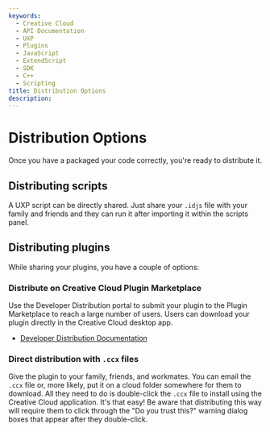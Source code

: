 ```yaml
---
keywords:
  - Creative Cloud
  - API Documentation
  - UXP
  - Plugins
  - JavaScript
  - ExtendScript
  - SDK
  - C++
  - Scripting
title: Distribution Options
description:
---
```


# Distribution Options

Once you have a packaged your code correctly, you're ready to distribute it.

## Distributing scripts
A UXP script can be directly shared. Just share your `.idjs` file with your family and friends and they can run it after importing it within the scripts panel.

## Distributing plugins

While sharing your plugins, you have a couple of options:

<SummaryBlock slots="heading, text, buttons" background="rgb(141, 52, 78)" />

### Distribute on Creative Cloud Plugin Marketplace

Use the Developer Distribution portal to submit your plugin to the Plugin Marketplace to reach a large number of users.
Users can download your plugin directly in the Creative Cloud desktop app.

- [Developer Distribution Documentation](https://developer.adobe.com/developer-distribution/creative-cloud/docs/guides/)

### Direct distribution with `.ccx` files

Give the plugin to your family, friends, and workmates. You can email the `.ccx` file or, more likely, put it on a cloud folder somewhere for them to download. All they need to do is double-click the `.ccx` file to install using the Creative Cloud application. It's that easy! Be aware that distributing this way will require them to click through the "Do you trust this?" warning dialog boxes that appear after they double-click.
